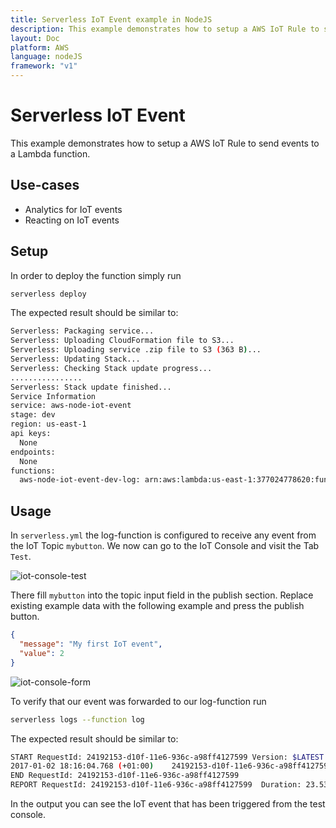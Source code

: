 ```yaml
---
title: Serverless IoT Event example in NodeJS
description: This example demonstrates how to setup a AWS IoT Rule to send events to a Lambda function.
layout: Doc
platform: AWS
language: nodeJS
framework: "v1"
---
```

# Serverless IoT Event

This example demonstrates how to setup a AWS IoT Rule to send events to a Lambda function.

## Use-cases

- Analytics for IoT events
- Reacting on IoT events

## Setup

In order to deploy the function simply run

```bash
serverless deploy
```

The expected result should be similar to:

```bash
Serverless: Packaging service...
Serverless: Uploading CloudFormation file to S3...
Serverless: Uploading service .zip file to S3 (363 B)...
Serverless: Updating Stack...
Serverless: Checking Stack update progress...
................
Serverless: Stack update finished...
Service Information
service: aws-node-iot-event
stage: dev
region: us-east-1
api keys:
  None
endpoints:
  None
functions:
  aws-node-iot-event-dev-log: arn:aws:lambda:us-east-1:377024778620:function:aws-node-iot-event-dev-log
```

## Usage

In `serverless.yml` the log-function is configured to receive any event from the IoT Topic `mybutton`. We now can go to the IoT Console and visit the Tab `Test`.

![iot-console-test](https://cloud.githubusercontent.com/assets/223045/21593597/352be866-d119-11e6-9639-994b9c495571.png)

There fill `mybutton` into the topic input field in the publish section. Replace existing example data with the following example and press the publish button.

```json
{
  "message": "My first IoT event",
  "value": 2
}
```

![iot-console-form](https://cloud.githubusercontent.com/assets/223045/21593596/352be71c-d119-11e6-979a-7aa70abd2bf2.png)

To verify that our event was forwarded to our log-function run

```bash
serverless logs --function log
```

The expected result should be similar to:

```bash
START RequestId: 24192153-d10f-11e6-936c-a98ff4127599 Version: $LATEST
2017-01-02 18:16:04.768 (+01:00)	24192153-d10f-11e6-936c-a98ff4127599	{ message: 'My first IoT event', value: 2 }
END RequestId: 24192153-d10f-11e6-936c-a98ff4127599
REPORT RequestId: 24192153-d10f-11e6-936c-a98ff4127599	Duration: 23.53 ms	Billed Duration: 100 ms 	Memory Size: 1024 MB	Max Memory Used: 8 MB
```

In the output you can see the IoT event that has been triggered from the test console.
